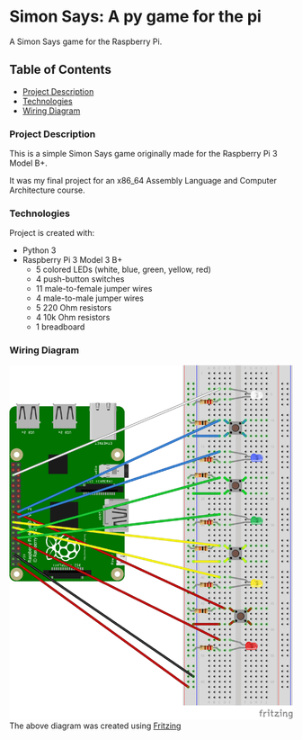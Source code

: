 # Simon Says: A py game for the pi
A Simon Says game for the Raspberry Pi. 

## Table of Contents
- [Project Description](#project-description)
- [Technologies](#technologies)
- [Wiring Diagram](#wiring-diagram)

### Project Description
This is a simple Simon Says game originally made for the Raspberry Pi 3 Model B+.

It was my final project for an x86_64 Assembly Language and Computer Architecture course.

### Technologies
Project is created with:
- Python 3
- Raspberry Pi 3 Model 3 B+
	- 5 colored LEDs (white, blue, green, yellow, red)
	- 4 push-button switches
	- 11 male-to-female jumper wires
	- 4 male-to-male jumper wires
	- 5 220 Ohm resistors
	- 4 10k Ohm resistors
	- 1 breadboard

### Wiring Diagram
![Fritzing Diagram](media/simon_says_circuit.png)
The above diagram was created using [Fritzing](https://fritzing.org/)
